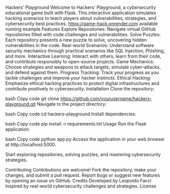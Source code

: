 Hackers' Playground
Welcome to Hackers' Playground, a cybersecurity educational game built with Flask. This interactive application simulates hacking scenarios to teach players about vulnerabilities, strategies, and cybersecurity best practices.
https://game-hack.onrender.com available running example 
Features
Explore Repositories: Navigate virtual GitHub repositories filled with code challenges and vulnerabilities.
Solve Puzzles: Each repository presents a new puzzle to solve, uncovering hidden vulnerabilities in the code.
Real-world Scenarios: Understand software security mechanics through practical scenarios like SQL Injection, Phishing, and more.
Interactive Learning: Interact with others, learn from their code, and contribute responsibly to open-source projects.
Game Mechanics: Choose strategies and weapons to attack targets, simulate cyber-attacks, and defend against them.
Progress Tracking: Track your progress as you tackle challenges and improve your hacker instincts.
Ethical Hacking: Emphasize ethical hacking practices to protect digital infrastructures and contribute positively to cybersecurity.
Installation
Clone the repository:

bash
Copy code
git clone https://github.com/yourusername/hackers-playground.git
Navigate to the project directory:

bash
Copy code
cd hackers-playground
Install dependencies:

bash
Copy code
pip install -r requirements.txt
Usage
Run the Flask application:

bash
Copy code
python app.py
Access the application in your web browser at http://localhost:5000.

Start exploring repositories, solving puzzles, and mastering cybersecurity strategies.

Contributing
Contributions are welcome! Fork the repository, make your changes, and submit a pull request.
Report bugs or suggest new features by opening an issue on GitHub.
Credits
Developed by Leopoldo Facci
Inspired by real-world cybersecurity challenges and strategies.
License


